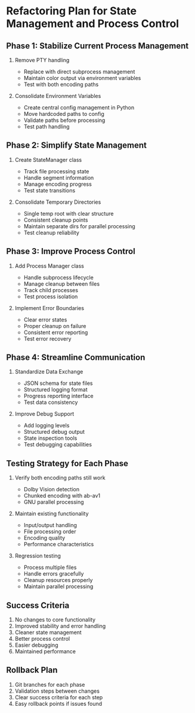 # Refactoring Plan for State Management and Process Control

## Phase 1: Stabilize Current Process Management
1. Remove PTY handling
   - Replace with direct subprocess management
   - Maintain color output via environment variables
   - Test with both encoding paths

2. Consolidate Environment Variables
   - Create central config management in Python
   - Move hardcoded paths to config
   - Validate paths before processing
   - Test path handling

## Phase 2: Simplify State Management 
1. Create StateManager class
   - Track file processing state
   - Handle segment information
   - Manage encoding progress
   - Test state transitions

2. Consolidate Temporary Directories
   - Single temp root with clear structure
   - Consistent cleanup points
   - Maintain separate dirs for parallel processing
   - Test cleanup reliability

## Phase 3: Improve Process Control
1. Add Process Manager class
   - Handle subprocess lifecycle
   - Manage cleanup between files
   - Track child processes
   - Test process isolation

2. Implement Error Boundaries
   - Clear error states
   - Proper cleanup on failure
   - Consistent error reporting
   - Test error recovery

## Phase 4: Streamline Communication
1. Standardize Data Exchange
   - JSON schema for state files
   - Structured logging format
   - Progress reporting interface
   - Test data consistency

2. Improve Debug Support
   - Add logging levels
   - Structured debug output
   - State inspection tools
   - Test debugging capabilities

## Testing Strategy for Each Phase
1. Verify both encoding paths still work
   - Dolby Vision detection
   - Chunked encoding with ab-av1
   - GNU parallel processing

2. Maintain existing functionality
   - Input/output handling
   - File processing order
   - Encoding quality
   - Performance characteristics

3. Regression testing
   - Process multiple files
   - Handle errors gracefully
   - Cleanup resources properly
   - Maintain parallel processing

## Success Criteria
1. No changes to core functionality
2. Improved stability and error handling
3. Cleaner state management
4. Better process control
5. Easier debugging
6. Maintained performance

## Rollback Plan
1. Git branches for each phase
2. Validation steps between changes
3. Clear success criteria for each step
4. Easy rollback points if issues found 